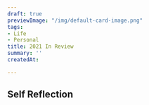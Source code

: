 ```yaml
---
draft: true
previewImage: "/img/default-card-image.png"
tags:
- Life
- Personal
title: 2021 In Review
summary: ''
createdAt: 

---
```

## Self Reflection